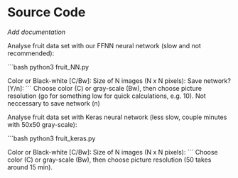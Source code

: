 # Source Code

*Add documentation*

Analyse fruit data set with our FFNN neural network (slow and not recommended):

´´´bash
python3 fruit_NN.py

Color or Black-white [C/Bw]: 
Size of N images (N x N pixels): 
Save network? [Y/n]: 
´´´
 Choose color (C) or gray-scale (Bw), then choose picture resolution (go for something low for quick calculations, e.g. 10). Not neccessary to save network (n)
 
 Analyse fruit data set with Keras neural network (less slow, couple minutes with 50x50 gray-scale):
 
 ´´´bash
python3 fruit_keras.py

Color or Black-white [C/Bw]: 
Size of N images (N x N pixels): 
´´´
 Choose color (C) or gray-scale (Bw), then choose picture resolution (50 takes around 15 min).
